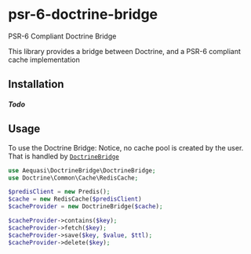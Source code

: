 # psr-6-doctrine-bridge
PSR-6 Compliant Doctrine Bridge


This library provides a bridge between Doctrine, and a PSR-6 compliant cache implementation

## Installation

##### Todo

## Usage



To use the Doctrine Bridge:
Notice, no cache pool is created by the user. That is handled by [`DoctrineBridge`](blob/master/src/DoctrineCacheBridge.php)
```php
use Aequasi\DoctrineBridge\DoctrineBridge;
use Doctrine\Common\Cache\RedisCache;

$predisClient = new Predis();
$cache = new RedisCache($predisClient)
$cacheProvider = new DoctrineBridge($cache);

$cacheProvider->contains($key);
$cacheProvider->fetch($key);
$cacheProvider->save($key, $value, $ttl);
$cacheProvider->delete($key);
```
